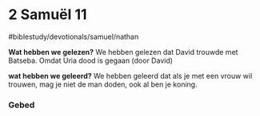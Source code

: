 # 2 Samuël 11
#biblestudy/devotionals/samuel/nathan

**Wat hebben we gelezen?**
We hebben gelezen dat David trouwde met Batseba. Omdat Uria dood is gegaan (door David) 

**wat hebben we geleerd?**
We hebben geleerd dat als je met een vrouw wil trouwen, mag je niet de man doden, ook al ben je koning.

### Gebed 